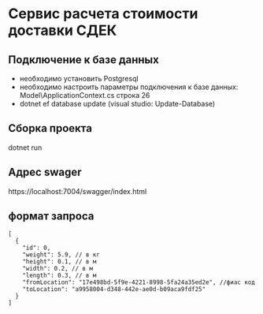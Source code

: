 # Сервис расчета стоимости доставки СДЕК

## Подключение к базе данных
* необходимо установить Postgresql
* необходимо настроить параметры подключения к базе данных: Model\ApplicationContext.cs строка 26
* dotnet ef database update (visual studio: Update-Database)

## Сборка проекта
dotnet run

## Адрес swager
https://localhost:7004/swagger/index.html 



## формат запроса
```
[
  {
    "id": 0,
    "weight": 5.9, // в кг
    "height": 0.1, // в м
    "width": 0.2, // в м
    "length": 0.3, // в м
    "fromLocation": "17e498bd-5f9e-4221-8998-5fa24a35ed2e", //фиас код
    "toLocation": "a9958004-d348-442e-ae0d-b09aca9fdf25"
  }
] 
```
